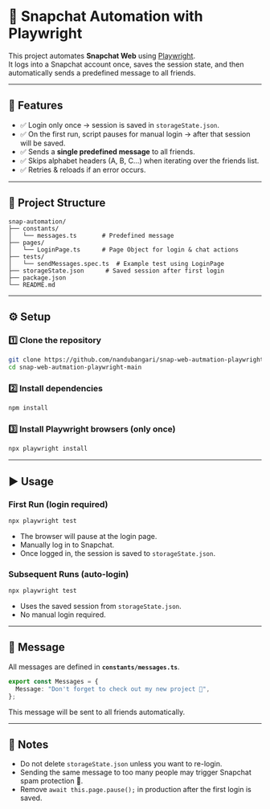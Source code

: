 # 📌 Snapchat Automation with Playwright  

This project automates **Snapchat Web** using [Playwright](https://playwright.dev/).  
It logs into a Snapchat account once, saves the session state, and then automatically sends a predefined message to all friends.  

---

## 🚀 Features
- ✅ Login only once → session is saved in `storageState.json`.  
- ✅ On the first run, script pauses for manual login → after that session will be saved.  
- ✅ Sends a **single predefined message** to all friends.  
- ✅ Skips alphabet headers (A, B, C…) when iterating over the friends list.  
- ✅ Retries & reloads if an error occurs.  

---

## 📂 Project Structure
```
snap-automation/
├── constants/
│   └── messages.ts       # Predefined message
├── pages/
│   └── LoginPage.ts      # Page Object for login & chat actions
├── tests/
│   └── sendMessages.spec.ts  # Example test using LoginPage
├── storageState.json      # Saved session after first login
├── package.json
└── README.md
```

---

## ⚙️ Setup  

### 1️⃣ Clone the repository  
```bash
git clone https://github.com/nandubangari/snap-web-autmation-playwright.git
cd snap-web-autmation-playwright-main
```

### 2️⃣ Install dependencies  
```bash
npm install
```

### 3️⃣ Install Playwright browsers (only once)  
```bash
npx playwright install
```

---

## ▶️ Usage  

### First Run (login required)  
```bash
npx playwright test
```
- The browser will pause at the login page.  
- Manually log in to Snapchat.  
- Once logged in, the session is saved to `storageState.json`.  

### Subsequent Runs (auto-login)  
```bash
npx playwright test
```
- Uses the saved session from `storageState.json`.  
- No manual login required.  

---

## 📝 Message  
All messages are defined in **`constants/messages.ts`**.  

```ts
export const Messages = {
  Message: "Don't forget to check out my new project 🚀",
};
```

This message will be sent to all friends automatically.  

---

## 📌 Notes  
- Do not delete `storageState.json` unless you want to re-login.  
- Sending the same message to too many people may trigger Snapchat spam protection 🚨.  
- Remove `await this.page.pause();` in production after the first login is saved.  
